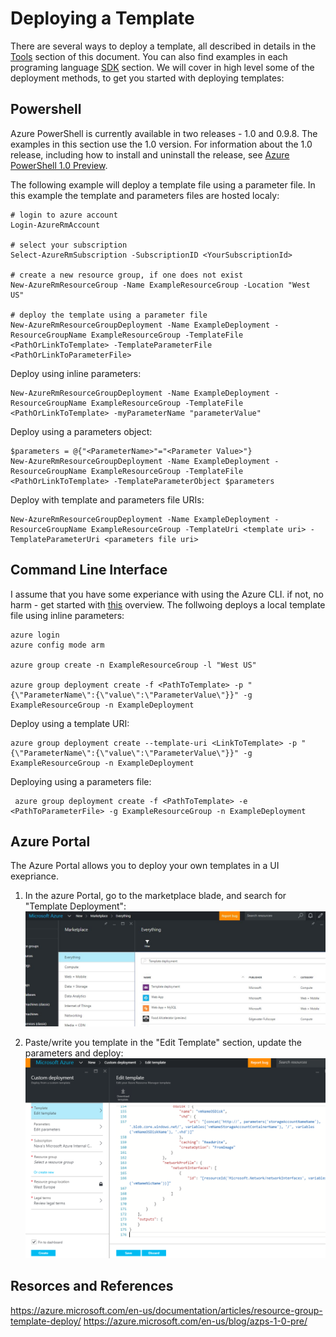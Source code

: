 #  Deploying a Template
There are several ways to deploy a template, all described in details in the [Tools](../Tools/README.md) section of this document. You can also find examples in each programing language [SDK](../ARM/SDKs/README.md) section.
We will cover in high level some of the deployment methods, to get you started with deploying templates:
## Powershell
Azure PowerShell is currently available in two releases - 1.0 and 0.9.8. The examples in this section use the 1.0 version.
For information about the 1.0 release, including how to install and uninstall the release, see [Azure PowerShell 1.0 Preview](https://azure.microsoft.com/en-us/blog/azps-1-0-pre/). 

The following example will deploy a template file using a parameter file. In this example the template and parameters files are hosted localy:
```
# login to azure account
Login-AzureRmAccount

# select your subscription
Select-AzureRmSubscription -SubscriptionID <YourSubscriptionId>

# create a new resource group, if one does not exist
New-AzureRmResourceGroup -Name ExampleResourceGroup -Location "West US"

# deploy the template using a parameter file
New-AzureRmResourceGroupDeployment -Name ExampleDeployment -ResourceGroupName ExampleResourceGroup -TemplateFile <PathOrLinkToTemplate> -TemplateParameterFile <PathOrLinkToParameterFile>
```

Deploy using inline parameters:
```
New-AzureRmResourceGroupDeployment -Name ExampleDeployment -ResourceGroupName ExampleResourceGroup -TemplateFile <PathOrLinkToTemplate> -myParameterName "parameterValue"
```

Deploy using a parameters object:
```
$parameters = @{"<ParameterName>"="<Parameter Value>"}
New-AzureRmResourceGroupDeployment -Name ExampleDeployment -ResourceGroupName ExampleResourceGroup -TemplateFile <PathOrLinkToTemplate> -TemplateParameterObject $parameters
```

Deploy with template and parameters file URIs:
```
New-AzureRmResourceGroupDeployment -Name ExampleDeployment -ResourceGroupName ExampleResourceGroup -TemplateUri <template uri> -TemplateParameterUri <parameters file uri>
```
## Command Line Interface
I assume that you have some experiance with using the Azure CLI. if not, no harm - get started with [this](https://azure.microsoft.com/en-us/documentation/articles/xplat-cli-azure-resource-manager/) overview.
The follwoing deploys a local template file using inline parameters:
```
azure login
azure config mode arm

azure group create -n ExampleResourceGroup -l "West US"

azure group deployment create -f <PathToTemplate> -p "{\"ParameterName\":{\"value\":\"ParameterValue\"}}" -g ExampleResourceGroup -n ExampleDeployment
```
Deploy using a template URI:
```
azure group deployment create --template-uri <LinkToTemplate> -p "{\"ParameterName\":{\"value\":\"ParameterValue\"}}" -g ExampleResourceGroup -n ExampleDeployment
 ```
 
Deploying using a parameters file:
```
 azure group deployment create -f <PathToTemplate> -e <PathToParameterFile> -g ExampleResourceGroup -n ExampleDeployment
```

## Azure Portal
The Azure Portal allows you to deploy your own templates in a UI exepriance. 

1. In the azure Portal, go to the marketplace blade, and search for "Template Deployment":
![alt tag](images/template_deployment_portal1.png)

2. Paste/write you template in the "Edit Template" section, update the parameters and deploy:
![alt tag](images/template_deployment_portal2.png)

## Resorces and References
https://azure.microsoft.com/en-us/documentation/articles/resource-group-template-deploy/
https://azure.microsoft.com/en-us/blog/azps-1-0-pre/

